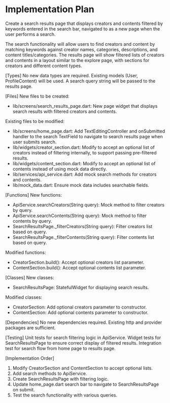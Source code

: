 # Implementation Plan

Create a search results page that displays creators and contents filtered by keywords entered in the search bar, navigated to as a new page when the user performs a search.

The search functionality will allow users to find creators and content by matching keywords against creator names, categories, descriptions, and content titles/categories. The results page will show filtered lists of creators and contents in a layout similar to the explore page, with sections for creators and different content types.

[Types]
No new data types are required. Existing models (User, ProfileContent) will be used. A search query string will be passed to the results page.

[Files]
New files to be created:
- lib/screens/search_results_page.dart: New page widget that displays search results with filtered creators and contents.

Existing files to be modified:
- lib/screens/home_page.dart: Add TextEditingController and onSubmitted handler to the search TextField to navigate to search results page when user submits search.
- lib/widgets/creator_section.dart: Modify to accept an optional list of creators instead of filtering internally, to support passing pre-filtered results.
- lib/widgets/content_section.dart: Modify to accept an optional list of contents instead of using mock data directly.
- lib/services/api_service.dart: Add mock search methods for creators and contents.
- lib/mock_data.dart: Ensure mock data includes searchable fields.

[Functions]
New functions:
- ApiService.searchCreators(String query): Mock method to filter creators by query.
- ApiService.searchContents(String query): Mock method to filter contents by query.
- SearchResultsPage._filterCreators(String query): Filter creators list based on query.
- SearchResultsPage._filterContents(String query): Filter contents list based on query.

Modified functions:
- CreatorSection.build(): Accept optional creators list parameter.
- ContentSection.build(): Accept optional contents list parameter.

[Classes]
New classes:
- SearchResultsPage: StatefulWidget for displaying search results.

Modified classes:
- CreatorSection: Add optional creators parameter to constructor.
- ContentSection: Add optional contents parameter to constructor.

[Dependencies]
No new dependencies required. Existing http and provider packages are sufficient.

[Testing]
Unit tests for search filtering logic in ApiService.
Widget tests for SearchResultsPage to ensure correct display of filtered results.
Integration test for search flow from home page to results page.

[Implementation Order]
1. Modify CreatorSection and ContentSection to accept optional lists.
2. Add search methods to ApiService.
3. Create SearchResultsPage with filtering logic.
4. Update home_page.dart search bar to navigate to SearchResultsPage on submit.
5. Test the search functionality with various queries.
